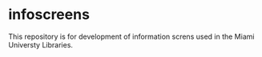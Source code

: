 infoscreens
===========
This repository is for development of information screns used in the Miami Universty Libraries.  
